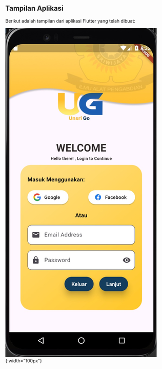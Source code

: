 ## Tampilan Aplikasi

Berikut adalah tampilan dari aplikasi Flutter yang telah dibuat:

![Tampilan LoginPage](UI/LoginPage.jpeg){:width="100px"}
